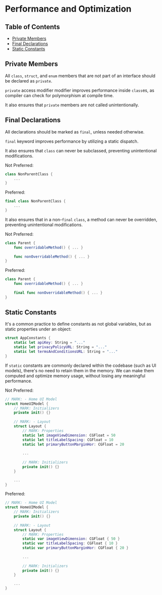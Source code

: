 # Performance and Optimization

## Table of Contents

- [Private Members](#private-members)
- [Final Declarations](#final-declarations)
- [Static Constants](#static-constants)

## Private Members

All `class`, `struct`, and `enum` members that are not part of an interface should be declared as `private`.

`private` access modifier modifier improves performance inside `class`es, as compiler can check for polymorphism at compile time.

It also ensures that `private` members are not called unintentionally.

## Final Declarations

All declarations should be marked as `final`, unless needed otherwise.

`final` keyword improves performance by utilizing a static dispatch. 

It also ensures that `class` can never be subclassed, preventing unintentional modifications.

Not Preferred:

```swift
class NonParentClass {
    ...
}
```

Preferred:

```swift
final class NonParentClass {
    ...
}
```

It also ensures that in a non-`final` `class`, a method can never be overridden, preventing unintentional modifications.

Not Preferred:


```swift
class Parent {
    func overridableMethod() { ... }
    
    func nonOverridableMethod() { ... }
}
```

Preferred:


```swift
class Parent {
    func overridableMethod() { ... }
    
    final func nonOverridableMethod() { ... }
}
```

## Static Constants

It's a common practice to define constants as not global variables, but as static properties under an object:

```swift
struct AppConstants {
    static let apiKey: String = "..."
    static let privacyPolicyURL: String = "..."
    static let termsAndConditionsURL: String = "..."
}
```

If `static` constants are commonly declared within the codebase (such as UI models), there's no need to retain them in the memory. We can make them computed and optimize memory usage, without losing any meaningful performance.

Not Preferred:

```swift
// MARK: - Home UI Model
struct HomeUIModel {
    // MARK: Initializers
    private init() {}
    
    // MARK: - Layout
    struct Layout {
        // MARK: Properties
        static let imageViewDimension: CGFloat = 50
        static let titleLabelSpacing: CGFloat = 10
        static let primaryButtonMarginHor: CGFloat = 20
        
        ...
        
        // MARK: Initializers
        private init() {}
    }

    ...
}
```

Preferred:

```swift
// MARK: - Home UI Model
struct HomeUIModel {
    // MARK: Initializers
    private init() {}
    
    // MARK: - Layout
    struct Layout {
        // MARK: Properties
        static var imageViewDimension: CGFloat { 50 }
        static var titleLabelSpacing: CGFloat { 10 }
        static var primaryButtonMarginHor: CGFloat { 20 }
        
        ...
        
        // MARK: Initializers
        private init() {}
    }

    ...
}
```
